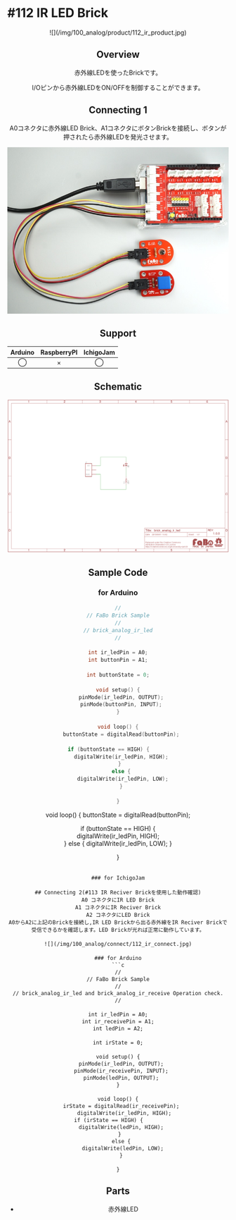 # #112 IR LED Brick

<center>![](/img/100_analog/product/112_ir_product.jpg)
<!--COLORME-->

## Overview
赤外線LEDを使ったBrickです。

I/Oピンから赤外線LEDをON/OFFを制御することができます。

## Connecting 1
A0コネクタに赤外線LED Brick、A1コネクタにボタンBrickを接続し、ボタンが押されたら赤外線LEDを発光させます。

![](/img/100_analog/connect/112_ir_connect.jpg)

## Support
|Arduino|RaspberryPI|IchigoJam|
|:--:|:--:|:--:|
|◯|×|◯|

## Schematic
![](/img/100_analog/schematic/112_ir_schematic.png)

## Sample Code
### for Arduino
```c
//
// FaBo Brick Sample
//
// brick_analog_ir_led
//

int ir_ledPin = A0;
int buttonPin = A1;

int buttonState = 0;

void setup() {
  pinMode(ir_ledPin, OUTPUT);
  pinMode(buttonPin, INPUT);
}

void loop() {
  buttonState = digitalRead(buttonPin);

  if (buttonState == HIGH) {        
    digitalWrite(ir_ledPin, HIGH);  
  } 
  else {
    digitalWrite(ir_ledPin, LOW); 
  }

}
```


void loop() {
  buttonState = digitalRead(buttonPin);

  if (buttonState == HIGH) {        
    digitalWrite(ir_ledPin, HIGH);  
  } 
  else {
    digitalWrite(ir_ledPin, LOW); 
  }

}
```

### for IchigoJam

## Connecting 2(#113 IR Reciver Brickを使用した動作確認)
A0 コネクタにIR LED Brick
A1 コネクタにIR Reciver Brick
A2 コネクタにLED Brick
A0からA2に上記のBrickを接続し,IR LED Brickから出る赤外線をIR Reciver Brickで受信できるかを確認します。LED Brickが光れば正常に動作しています。

![](/img/100_analog/connect/112_ir_connect.jpg)

### for Arduino
```c
//
// FaBo Brick Sample
//
// brick_analog_ir_led and brick_analog_ir_receive Operation check.
//

int ir_ledPin = A0;
int ir_receivePin = A1;
int ledPin = A2;

int irState = 0;

void setup() {
  pinMode(ir_ledPin, OUTPUT);
  pinMode(ir_receivePin, INPUT);
  pinMode(ledPin, OUTPUT);
}

void loop() {
  irState = digitalRead(ir_receivePin);
    digitalWrite(ir_ledPin, HIGH);
  if (irState == HIGH) {        
    digitalWrite(ledPin, HIGH);  
  } 
  else {
    digitalWrite(ledPin, LOW); 
  }

}
```



## Parts
- 赤外線LED
